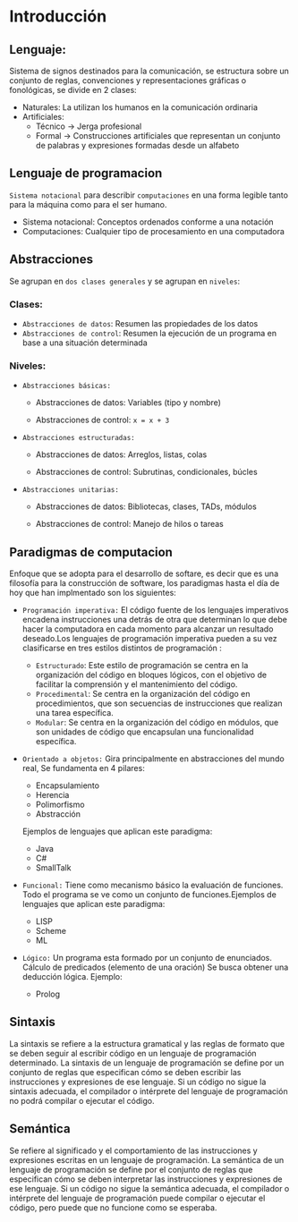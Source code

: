 # Introducción

## Lenguaje:
Sistema de signos destinados para la comunicación, se estructura sobre un conjunto de reglas, convenciones y representaciones gráficas o fonológicas, se divide en 2 clases:

- Naturales: La utilizan los humanos en la comunicación ordinaria
- Artificiales: 
    - Técnico -> Jerga profesional
    - Formal -> Construcciones artificiales que representan un conjunto de palabras y expresiones formadas desde un alfabeto

## Lenguaje de programacion
`Sistema notacional` para describir `computaciones` en una forma legible tanto para la máquina como para el ser humano.

- Sistema notacional: Conceptos ordenados conforme a una notación
- Computaciones: Cualquier tipo de procesamiento en una computadora

## Abstracciones
Se agrupan en `dos clases generales` y se agrupan en `niveles`:

### Clases:
- `Abstracciones de datos`: Resumen las propiedades de los datos
- `Abstracciones de control`: Resumen la ejecución de un programa en base a una situación determinada

### Niveles:
- `Abstracciones básicas:`
    - Abstracciones de datos: Variables (tipo y nombre)

    - Abstracciones de control: `x = x + 3`
- `Abstracciones estructuradas:`
    - Abstracciones de datos: Arreglos, listas, colas

    - Abstracciones de control: Subrutinas, condicionales, búcles
- `Abstracciones unitarias:`
    - Abstracciones de datos: Bibliotecas, clases, TADs, módulos

    - Abstracciones de control: Manejo de hilos o tareas

## Paradigmas de computacion
Enfoque que se adopta para el desarrollo de softare, es decir que es una filosofía para la construcción de software, los paradigmas hasta el día de hoy que han implmentado son los siguientes:

- `Programación imperativa:` El código fuente de los lenguajes imperativos encadena instrucciones una detrás de otra que determinan lo que debe hacer la computadora en cada momento para alcanzar un resultado deseado.Los lenguajes de programación imperativa pueden a su vez clasificarse en tres estilos distintos de programación :
    - `Estructurado`: Este estilo de programación se centra en la organización del código en bloques lógicos, con el objetivo de facilitar la comprensión y el mantenimiento del código.
    - `Procedimental`: Se centra en la organización del código en procedimientos, que son secuencias de instrucciones que realizan una tarea específica.
    - `Modular`: Se centra en la organización del código en módulos, que son unidades de código que encapsulan una funcionalidad específica. 
- `Orientado a objetos:` Gira principalmente en abstracciones del mundo real, Se fundamenta en 4 pilares:
    - Encapsulamiento
    - Herencia
    - Polimorfismo
    - Abstracción

    Ejemplos de lenguajes que aplican este paradigma:
    - Java
    - C#
    - SmallTalk
- `Funcional:` Tiene como mecanismo básico la evaluación de funciones. Todo el programa se ve como un conjunto de funciones.Ejemplos de lenguajes que aplican este paradigma:
    - LISP
    - Scheme
    - ML
- `Lógico:` Un programa esta formado por un conjunto de enunciados. Cálculo de predicados (elemento de una oración) Se busca obtener una deducción lógica. Ejemplo:
    - Prolog

## Sintaxis
La sintaxis se refiere a la estructura gramatical y las reglas de formato que se deben seguir al escribir código en un lenguaje de programación determinado. La sintaxis de un lenguaje de programación se define por un conjunto de reglas que especifican cómo se deben escribir las instrucciones y expresiones de ese lenguaje. Si un código no sigue la sintaxis adecuada, el compilador o intérprete del lenguaje de programación no podrá compilar o ejecutar el código.

## Semántica
Se refiere al significado y el comportamiento de las instrucciones y expresiones escritas en un lenguaje de programación. La semántica de un lenguaje de programación se define por el conjunto de reglas que especifican cómo se deben interpretar las instrucciones y expresiones de ese lenguaje. Si un código no sigue la semántica adecuada, el compilador o intérprete del lenguaje de programación puede compilar o ejecutar el código, pero puede que no funcione como se esperaba.

